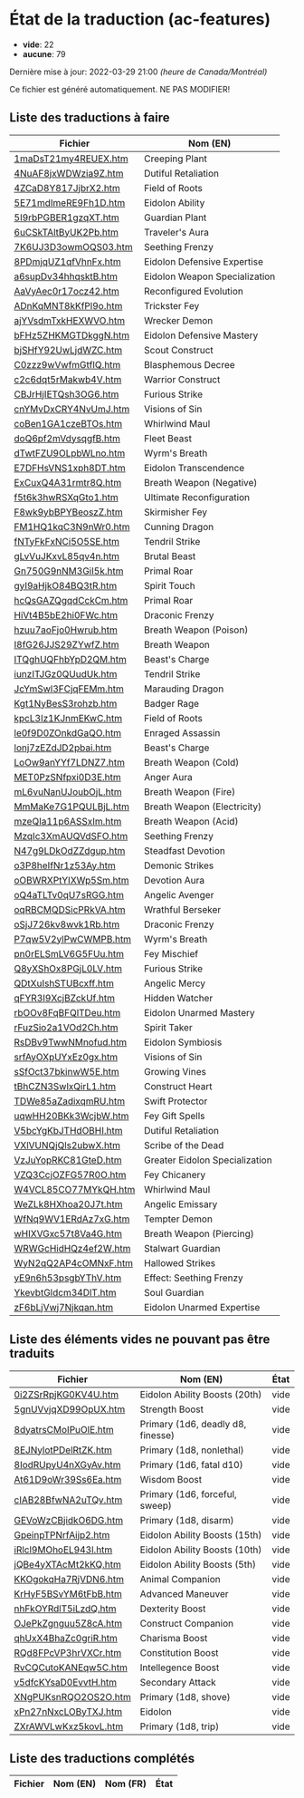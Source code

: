 # État de la traduction (ac-features)

 * **vide**: 22
 * **aucune**: 79


Dernière mise à jour: 2022-03-29 21:00 *(heure de Canada/Montréal)*

Ce fichier est généré automatiquement. NE PAS MODIFIER!
## Liste des traductions à faire

| Fichier   | Nom (EN)    |
|-----------|-------------|
|[1maDsT21my4REUEX.htm](ac-features/1maDsT21my4REUEX.htm)|Creeping Plant|
|[4NuAF8jxWDWzia9Z.htm](ac-features/4NuAF8jxWDWzia9Z.htm)|Dutiful Retaliation|
|[4ZCaD8Y817JjbrX2.htm](ac-features/4ZCaD8Y817JjbrX2.htm)|Field of Roots|
|[5E71mdImeRE9Fh1D.htm](ac-features/5E71mdImeRE9Fh1D.htm)|Eidolon Ability|
|[5I9rbPGBER1gzqXT.htm](ac-features/5I9rbPGBER1gzqXT.htm)|Guardian Plant|
|[6uCSkTAltByUK2Pb.htm](ac-features/6uCSkTAltByUK2Pb.htm)|Traveler's Aura|
|[7K6UJ3D3owmOQS03.htm](ac-features/7K6UJ3D3owmOQS03.htm)|Seething Frenzy|
|[8PDmjqUZ1qfVhnFx.htm](ac-features/8PDmjqUZ1qfVhnFx.htm)|Eidolon Defensive Expertise|
|[a6supDv34hhqsktB.htm](ac-features/a6supDv34hhqsktB.htm)|Eidolon Weapon Specialization|
|[AaVyAec0r17ocz42.htm](ac-features/AaVyAec0r17ocz42.htm)|Reconfigured Evolution|
|[ADnKqMNT8kKfPl9o.htm](ac-features/ADnKqMNT8kKfPl9o.htm)|Trickster Fey|
|[ajYVsdmTxkHEXWVO.htm](ac-features/ajYVsdmTxkHEXWVO.htm)|Wrecker Demon|
|[bFHz5ZHKMGTDkggN.htm](ac-features/bFHz5ZHKMGTDkggN.htm)|Eidolon Defensive Mastery|
|[bjSHfY92UwLjdWZC.htm](ac-features/bjSHfY92UwLjdWZC.htm)|Scout Construct|
|[C0zzz9wVwfmGtfIQ.htm](ac-features/C0zzz9wVwfmGtfIQ.htm)|Blasphemous Decree|
|[c2c6dqt5rMakwb4V.htm](ac-features/c2c6dqt5rMakwb4V.htm)|Warrior Construct|
|[CBJrHjIETQsh3OG6.htm](ac-features/CBJrHjIETQsh3OG6.htm)|Furious Strike|
|[cnYMvDxCRY4NvUmJ.htm](ac-features/cnYMvDxCRY4NvUmJ.htm)|Visions of Sin|
|[coBen1GA1czeBTOs.htm](ac-features/coBen1GA1czeBTOs.htm)|Whirlwind Maul|
|[doQ6pf2mVdysqgfB.htm](ac-features/doQ6pf2mVdysqgfB.htm)|Fleet Beast|
|[dTwtFZU9OLpbWLno.htm](ac-features/dTwtFZU9OLpbWLno.htm)|Wyrm's Breath|
|[E7DFHsVNS1xph8DT.htm](ac-features/E7DFHsVNS1xph8DT.htm)|Eidolon Transcendence|
|[ExCuxQ4A31rmtr8Q.htm](ac-features/ExCuxQ4A31rmtr8Q.htm)|Breath Weapon (Negative)|
|[f5t6k3hwRSXqGto1.htm](ac-features/f5t6k3hwRSXqGto1.htm)|Ultimate Reconfiguration|
|[F8wk9ybBPYBeoszZ.htm](ac-features/F8wk9ybBPYBeoszZ.htm)|Skirmisher Fey|
|[FM1HQ1kqC3N9nWr0.htm](ac-features/FM1HQ1kqC3N9nWr0.htm)|Cunning Dragon|
|[fNTyFkFxNCi5O5SE.htm](ac-features/fNTyFkFxNCi5O5SE.htm)|Tendril Strike|
|[gLvVuJKxvL85qv4n.htm](ac-features/gLvVuJKxvL85qv4n.htm)|Brutal Beast|
|[Gn750G9nNM3GiI5k.htm](ac-features/Gn750G9nNM3GiI5k.htm)|Primal Roar|
|[gyI9aHjkO84BQ3tR.htm](ac-features/gyI9aHjkO84BQ3tR.htm)|Spirit Touch|
|[hcQsGAZQgqdCckCm.htm](ac-features/hcQsGAZQgqdCckCm.htm)|Primal Roar|
|[HiVt4B5bE2hi0FWc.htm](ac-features/HiVt4B5bE2hi0FWc.htm)|Draconic Frenzy|
|[hzuu7aoFjo0Hwrub.htm](ac-features/hzuu7aoFjo0Hwrub.htm)|Breath Weapon (Poison)|
|[I8fG26JJS29ZYwfZ.htm](ac-features/I8fG26JJS29ZYwfZ.htm)|Breath Weapon|
|[ITQghUQFhbYpD2QM.htm](ac-features/ITQghUQFhbYpD2QM.htm)|Beast's Charge|
|[iunzITJGz0QUudUk.htm](ac-features/iunzITJGz0QUudUk.htm)|Tendril Strike|
|[JcYmSwl3FCjqFEMm.htm](ac-features/JcYmSwl3FCjqFEMm.htm)|Marauding Dragon|
|[Kgt1NyBesS3rohzb.htm](ac-features/Kgt1NyBesS3rohzb.htm)|Badger Rage|
|[kpcL3Iz1KJnmEKwC.htm](ac-features/kpcL3Iz1KJnmEKwC.htm)|Field of Roots|
|[le0f9D0ZOnkdGaQO.htm](ac-features/le0f9D0ZOnkdGaQO.htm)|Enraged Assassin|
|[lonj7zEZdJD2pbai.htm](ac-features/lonj7zEZdJD2pbai.htm)|Beast's Charge|
|[LoOw9anYYf7LDNZ7.htm](ac-features/LoOw9anYYf7LDNZ7.htm)|Breath Weapon (Cold)|
|[MET0PzSNfpxi0D3E.htm](ac-features/MET0PzSNfpxi0D3E.htm)|Anger Aura|
|[mL6vuNanUJoubOjL.htm](ac-features/mL6vuNanUJoubOjL.htm)|Breath Weapon (Fire)|
|[MmMaKe7G1PQULBjL.htm](ac-features/MmMaKe7G1PQULBjL.htm)|Breath Weapon (Electricity)|
|[mzeQIa11p6ASSxIm.htm](ac-features/mzeQIa11p6ASSxIm.htm)|Breath Weapon (Acid)|
|[MzqIc3XmAUQVdSFO.htm](ac-features/MzqIc3XmAUQVdSFO.htm)|Seething Frenzy|
|[N47g9LDkOdZZdgup.htm](ac-features/N47g9LDkOdZZdgup.htm)|Steadfast Devotion|
|[o3P8heIfNr1z53Ay.htm](ac-features/o3P8heIfNr1z53Ay.htm)|Demonic Strikes|
|[oOBWRXPtYIXWp5Sm.htm](ac-features/oOBWRXPtYIXWp5Sm.htm)|Devotion Aura|
|[oQ4aTLTv0qU7sRGG.htm](ac-features/oQ4aTLTv0qU7sRGG.htm)|Angelic Avenger|
|[oqRBCMQDSicPRkVA.htm](ac-features/oqRBCMQDSicPRkVA.htm)|Wrathful Berseker|
|[oSjJ726kv8wvk1Rb.htm](ac-features/oSjJ726kv8wvk1Rb.htm)|Draconic Frenzy|
|[P7qw5V2ylPwCWMPB.htm](ac-features/P7qw5V2ylPwCWMPB.htm)|Wyrm's Breath|
|[pn0rELSmLV6G5FUu.htm](ac-features/pn0rELSmLV6G5FUu.htm)|Fey Mischief|
|[Q8yXShOx8PGjL0LV.htm](ac-features/Q8yXShOx8PGjL0LV.htm)|Furious Strike|
|[QDtXuIshSTUBcxff.htm](ac-features/QDtXuIshSTUBcxff.htm)|Angelic Mercy|
|[qFYR3I9XcjBZckUf.htm](ac-features/qFYR3I9XcjBZckUf.htm)|Hidden Watcher|
|[rbOOv8FqBFQlTDeu.htm](ac-features/rbOOv8FqBFQlTDeu.htm)|Eidolon Unarmed Mastery|
|[rFuzSio2a1VOd2Ch.htm](ac-features/rFuzSio2a1VOd2Ch.htm)|Spirit Taker|
|[RsDBv9TwwNMnofud.htm](ac-features/RsDBv9TwwNMnofud.htm)|Eidolon Symbiosis|
|[srfAyOXpUYxEz0gx.htm](ac-features/srfAyOXpUYxEz0gx.htm)|Visions of Sin|
|[sSfOct37bkinwW5E.htm](ac-features/sSfOct37bkinwW5E.htm)|Growing Vines|
|[tBhCZN3SwlxQirL1.htm](ac-features/tBhCZN3SwlxQirL1.htm)|Construct Heart|
|[TDWe85aZadixqmRU.htm](ac-features/TDWe85aZadixqmRU.htm)|Swift Protector|
|[uqwHH20BKk3WcjbW.htm](ac-features/uqwHH20BKk3WcjbW.htm)|Fey Gift Spells|
|[V5bcYgKbJTHdOBHI.htm](ac-features/V5bcYgKbJTHdOBHI.htm)|Dutiful Retaliation|
|[VXlVUNQjQls2ubwX.htm](ac-features/VXlVUNQjQls2ubwX.htm)|Scribe of the Dead|
|[VzJuYopRKC81GteD.htm](ac-features/VzJuYopRKC81GteD.htm)|Greater Eidolon Specialization|
|[VZQ3CcjOZFG57R0O.htm](ac-features/VZQ3CcjOZFG57R0O.htm)|Fey Chicanery|
|[W4VCL85CO77MYkQH.htm](ac-features/W4VCL85CO77MYkQH.htm)|Whirlwind Maul|
|[WeZLk8HXhoa20J7t.htm](ac-features/WeZLk8HXhoa20J7t.htm)|Angelic Emissary|
|[WfNq9WV1ERdAz7xG.htm](ac-features/WfNq9WV1ERdAz7xG.htm)|Tempter Demon|
|[wHIXVGxc57t8Va4G.htm](ac-features/wHIXVGxc57t8Va4G.htm)|Breath Weapon (Piercing)|
|[WRWGcHidHQz4ef2W.htm](ac-features/WRWGcHidHQz4ef2W.htm)|Stalwart Guardian|
|[WyN2qQ2AP4cOMNxF.htm](ac-features/WyN2qQ2AP4cOMNxF.htm)|Hallowed Strikes|
|[yE9n6h53psgbYThV.htm](ac-features/yE9n6h53psgbYThV.htm)|Effect: Seething Frenzy|
|[YkevbtGldcm34DlT.htm](ac-features/YkevbtGldcm34DlT.htm)|Soul Guardian|
|[zF6bLjVwj7Njkqan.htm](ac-features/zF6bLjVwj7Njkqan.htm)|Eidolon Unarmed Expertise|

## Liste des éléments vides ne pouvant pas être traduits

| Fichier   | Nom (EN)    | État |
|-----------|-------------|:----:|
|[0i2ZSrRpjKG0KV4U.htm](ac-features/0i2ZSrRpjKG0KV4U.htm)|Eidolon Ability Boosts (20th)|vide|
|[5gnUVvjqXD99OpUX.htm](ac-features/5gnUVvjqXD99OpUX.htm)|Strength Boost|vide|
|[8dyatrsCMoIPuOlE.htm](ac-features/8dyatrsCMoIPuOlE.htm)|Primary (1d6, deadly d8, finesse)|vide|
|[8EJNylotPDelRtZK.htm](ac-features/8EJNylotPDelRtZK.htm)|Primary (1d8, nonlethal)|vide|
|[8IodRUpyU4nXGyAv.htm](ac-features/8IodRUpyU4nXGyAv.htm)|Primary (1d6, fatal d10)|vide|
|[At61D9oWr39Ss6Ea.htm](ac-features/At61D9oWr39Ss6Ea.htm)|Wisdom Boost|vide|
|[cIAB28BfwNA2uTQv.htm](ac-features/cIAB28BfwNA2uTQv.htm)|Primary (1d6, forceful, sweep)|vide|
|[GEVoWzCBjidkO6DG.htm](ac-features/GEVoWzCBjidkO6DG.htm)|Primary (1d8, disarm)|vide|
|[GpeinpTPNrfAijp2.htm](ac-features/GpeinpTPNrfAijp2.htm)|Eidolon Ability Boosts (15th)|vide|
|[iRlcl9MOhoEL943l.htm](ac-features/iRlcl9MOhoEL943l.htm)|Eidolon Ability Boosts (10th)|vide|
|[jQBe4yXTAcMt2kKQ.htm](ac-features/jQBe4yXTAcMt2kKQ.htm)|Eidolon Ability Boosts (5th)|vide|
|[KKOgokqHa7RjVDN6.htm](ac-features/KKOgokqHa7RjVDN6.htm)|Animal Companion|vide|
|[KrHyF5BSvYM6tFbB.htm](ac-features/KrHyF5BSvYM6tFbB.htm)|Advanced Maneuver|vide|
|[nhFkOYRdlT5iLzdQ.htm](ac-features/nhFkOYRdlT5iLzdQ.htm)|Dexterity Boost|vide|
|[OJePkZgnguu5Z8cA.htm](ac-features/OJePkZgnguu5Z8cA.htm)|Construct Companion|vide|
|[qhUxX4BhaZc0griR.htm](ac-features/qhUxX4BhaZc0griR.htm)|Charisma Boost|vide|
|[RQd8FPcVP3hrVXCr.htm](ac-features/RQd8FPcVP3hrVXCr.htm)|Constitution Boost|vide|
|[RvCQCutoKANEqw5C.htm](ac-features/RvCQCutoKANEqw5C.htm)|Intellegence Boost|vide|
|[v5dfcKYsaD0EvvtH.htm](ac-features/v5dfcKYsaD0EvvtH.htm)|Secondary Attack|vide|
|[XNgPUKsnRQO2OS2O.htm](ac-features/XNgPUKsnRQO2OS2O.htm)|Primary (1d8, shove)|vide|
|[xPn27nNxcLOByTXJ.htm](ac-features/xPn27nNxcLOByTXJ.htm)|Eidolon|vide|
|[ZXrAWVLwKxz5kovL.htm](ac-features/ZXrAWVLwKxz5kovL.htm)|Primary (1d8, trip)|vide|

## Liste des traductions complétés

| Fichier   | Nom (EN)    | Nom (FR)    | État |
|-----------|-------------|-------------|:----:|
